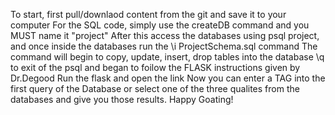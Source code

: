 To start, first pull/downlaod content from the git and save it to your computer
For the SQL code, simply use the createDB command and you MUST name it "project"
After this access the databases using psql project, and once inside the databases run the \i ProjectSchema.sql command
The command will begin to copy, update, insert, drop tables into the database
\q to exit of the psql and began to foilow the FLASK instructions given by Dr.Degood
Run the flask and open the link
Now you can enter a TAG into the first query of the Database or select one of the three qualites from the databases and give you those results.
Happy Goating!
